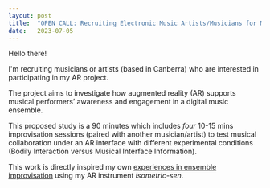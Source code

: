 ```yaml
---
layout: post
title:  "OPEN CALL: Recruiting Electronic Music Artists/Musicians for My AR Digital Music Ensemble Project"
date:   2023-07-05
---
```


Hello there!

I'm recruiting musicians or artists (based in Canberra) who are interested in participating in my AR project.


The project aims to investigate how augmented reality (AR) supports musical performers’ awareness and engagement in a digital music ensemble. 

This proposed study is a 90 minutes which includes *four* 10-15 mins improvisation sessions (paired with another musician/artist) to test musical collaboration under an AR interface with different experimental conditions (Bodily Interaction versus Musical Interface Information).

This work is directly inspired my own [experiences in ensemble improvisation](../work.md) using my AR instrument *isometric-sen*. 





